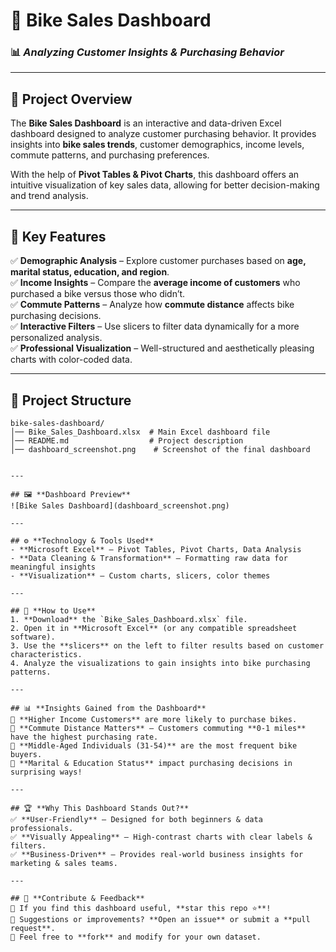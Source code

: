 # 🚴 **Bike Sales Dashboard**  
### 📊 *Analyzing Customer Insights & Purchasing Behavior*

---

## 📌 **Project Overview**
The **Bike Sales Dashboard** is an interactive and data-driven Excel dashboard designed to analyze customer purchasing behavior. It provides insights into **bike sales trends**, customer demographics, income levels, commute patterns, and purchasing preferences.

With the help of **Pivot Tables & Pivot Charts**, this dashboard offers an intuitive visualization of key sales data, allowing for better decision-making and trend analysis.

---

## 🎯 **Key Features**
✅ **Demographic Analysis** – Explore customer purchases based on **age, marital status, education, and region**.  
✅ **Income Insights** – Compare the **average income of customers** who purchased a bike versus those who didn’t.  
✅ **Commute Patterns** – Analyze how **commute distance** affects bike purchasing decisions.  
✅ **Interactive Filters** – Use slicers to filter data dynamically for a more personalized analysis.  
✅ **Professional Visualization** – Well-structured and aesthetically pleasing charts with color-coded data.  

---

## 📂 **Project Structure**
```
bike-sales-dashboard/
│── Bike_Sales_Dashboard.xlsx  # Main Excel dashboard file
│── README.md                  # Project description
│── dashboard_screenshot.png    # Screenshot of the final dashboard


---

## 🖼 **Dashboard Preview**
![Bike Sales Dashboard](dashboard_screenshot.png)

---

## ⚙️ **Technology & Tools Used**
- **Microsoft Excel** – Pivot Tables, Pivot Charts, Data Analysis
- **Data Cleaning & Transformation** – Formatting raw data for meaningful insights
- **Visualization** – Custom charts, slicers, color themes

---

## 🚀 **How to Use**
1. **Download** the `Bike_Sales_Dashboard.xlsx` file.
2. Open it in **Microsoft Excel** (or any compatible spreadsheet software).
3. Use the **slicers** on the left to filter results based on customer characteristics.
4. Analyze the visualizations to gain insights into bike purchasing patterns.

---

## 📊 **Insights Gained from the Dashboard**
🔹 **Higher Income Customers** are more likely to purchase bikes.  
🔹 **Commute Distance Matters** – Customers commuting **0-1 miles** have the highest purchasing rate.  
🔹 **Middle-Aged Individuals (31-54)** are the most frequent bike buyers.  
🔹 **Marital & Education Status** impact purchasing decisions in surprising ways!  

---

## 🏆 **Why This Dashboard Stands Out?**
✅ **User-Friendly** – Designed for both beginners & data professionals.  
✅ **Visually Appealing** – High-contrast charts with clear labels & filters.  
✅ **Business-Driven** – Provides real-world business insights for marketing & sales teams.  

---

## 📩 **Contribute & Feedback**
🔹 If you find this dashboard useful, **star this repo ⭐**!  
🔹 Suggestions or improvements? **Open an issue** or submit a **pull request**.  
🔹 Feel free to **fork** and modify for your own dataset.  

